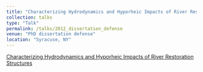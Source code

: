 ```yaml
---
title: "Characterizing Hydrodynamics and Hyporheic Impacts of River Restoration Structures"
collection: talks
type: "Talk"
permalink: /talks/2012_dissertation_defense
venue: "PhD dissertation defense"
location: "Syracuse, NY"
---
```


[Characterizing Hydrodynamics and Hyporheic Impacts of River Restoration Structures](https://1drv.ms/b/s!Ao47KtQYIZUrsTyJIZRL1MSJPkuL?e=MIXW8y)